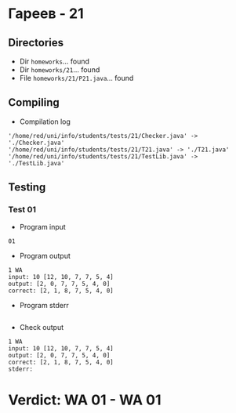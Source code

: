 # Гареев - 21
## Directories
- Dir `homeworks`... found
- Dir `homeworks/21`... found
- File `homeworks/21/P21.java`... found
## Compiling
- Compilation log
```
'/home/red/uni/info/students/tests/21/Checker.java' -> './Checker.java'
'/home/red/uni/info/students/tests/21/T21.java' -> './T21.java'
'/home/red/uni/info/students/tests/21/TestLib.java' -> './TestLib.java'

```
## Testing
### Test 01
- Program input
```
01

```
- Program output
```
1 WA
input: 10 [12, 10, 7, 7, 5, 4]
output: [2, 0, 7, 7, 5, 4, 0]
correct: [2, 1, 8, 7, 5, 4, 0]

```
- Program stderr
```

```
- Check output
```
1 WA
input: 10 [12, 10, 7, 7, 5, 4]
output: [2, 0, 7, 7, 5, 4, 0]
correct: [2, 1, 8, 7, 5, 4, 0]
stderr:

```
# Verdict: **WA 01** - WA 01
